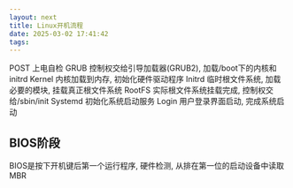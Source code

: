 ```yaml
---
layout: next
title: Linux开机流程
date: 2025-03-02 17:41:42
tags:
---
```



POST 上电自检
GRUB 控制权交给引导加载器(GRUB2), 加载/boot下的内核和initrd
Kernel 内核加载到内存, 初始化硬件驱动程序
Initrd 临时根文件系统, 加载必要的模块, 挂载真正根文件系统
RootFS 实际根文件系统挂载完成, 控制权交给/sbin/init
Systemd 初始化系统启动服务
Login 用户登录界面启动, 完成系统启动 


## BIOS阶段
BIOS是按下开机键后第一个运行程序, 硬件检测, 从排在第一位的启动设备中读取MBR



